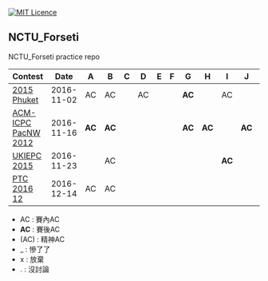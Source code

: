 [![MIT Licence](https://badges.frapsoft.com/os/mit/mit.svg?v=103)](https://opensource.org/licenses/mit-license.php)

## NCTU_Forseti

NCTU_Forseti practice repo

| Contest | Date | A | B | C | D | E | F | G | H | I | J | K | L | M |
| ------- |:----:|:-:|:-:|:-:|:-:|:-:|:-:|:-:|:-:|:-:|:-:|:-:|:-:|:-:|
|[2015 Phuket](http://vjudge.net/contest/139666)|2016-11-02|AC|AC||AC|||**AC**||AC|||AC||
|[ACM-ICPC PacNW 2012](http://vjudge.net/contest/141746)|2016-11-16|**AC**|**AC**|||||**AC**|**AC**||**AC**||**AC**||
|[UKIEPC 2015](http://codeforces.com/gym/100800)|2016-11-23||AC|||||||**AC**||||AC|
|[PTC 2016 12]()|2016-12-14|AC|AC||||||||||||

- AC : 賽內AC
- **AC** : 賽後AC
- (AC) : 精神AC
- _ : 慘了了
- x : 放棄
- . : 沒討論
